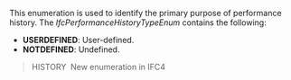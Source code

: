 This enumeration is used to identify the primary purpose of performance history. The _IfcPerformanceHistoryTypeEnum_ contains the following:

* **USERDEFINED**: User-defined.
* **NOTDEFINED**: Undefined.

> HISTORY&nbsp; New enumeration in IFC4